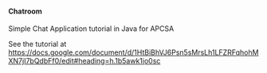 #### Chatroom

Simple Chat Application tutorial in Java for APCSA

See the tutorial at https://docs.google.com/document/d/1HtBiBhVJ6Psn5sMrsLh1LFZRFqhohMXN7jI7bQdbFf0/edit#heading=h.1b5awk1jo0sc



